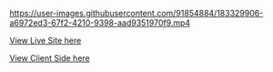 

https://user-images.githubusercontent.com/91854884/183329906-a6972ed3-67f2-4210-9398-aad9351970f9.mp4

[View Live Site here](https://clothing-shop-overthesea.herokuapp.com/)

[View Client Side here](https://github.com/memopussle/client_tumeke_nz)
